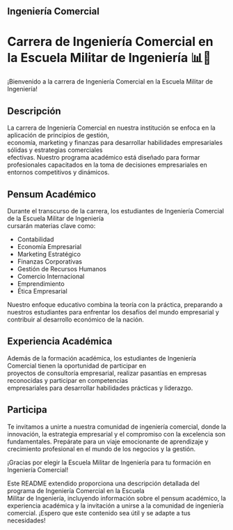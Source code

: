 ## Ingeniería Comercial                                                                                             

# Carrera de Ingeniería Comercial en la Escuela Militar de Ingeniería 📊💼                                        

¡Bienvenido a la carrera de Ingeniería Comercial en la Escuela Militar de Ingeniería!                             

## Descripción                                                                                                    

La carrera de Ingeniería Comercial en nuestra institución se enfoca en la aplicación de principios de gestión,    
   economía, marketing y finanzas para desarrollar habilidades empresariales sólidas y estrategias comerciales         
   efectivas. Nuestro programa académico está diseñado para formar profesionales capacitados en la toma de decisiones
   empresariales en entornos competitivos y dinámicos.                                                                 

## Pensum Académico                                                                                               

   Durante el transcurso de la carrera, los estudiantes de Ingeniería Comercial de la Escuela Militar de Ingeniería  
   cursarán materias clave como:                                                                                       

   - Contabilidad                                                                                                    
   - Economía Empresarial                                                                                            
   - Marketing Estratégico                                                                                           
   - Finanzas Corporativas                                                                                           
   - Gestión de Recursos Humanos                                                                                     
   - Comercio Internacional                                                                                          
   - Emprendimiento                                                                                                  
   - Ética Empresarial                                                                                               

   Nuestro enfoque educativo combina la teoría con la práctica, preparando a nuestros estudiantes para enfrentar los 
   desafíos del mundo empresarial y contribuir al desarrollo económico de la nación.                                   

## Experiencia Académica                                                                                          

   Además de la formación académica, los estudiantes de Ingeniería Comercial tienen la oportunidad de participar en  
   proyectos de consultoría empresarial, realizar pasantías en empresas reconocidas y participar en competencias       
   empresariales para desarrollar habilidades prácticas y liderazgo.                                                   

## Participa                                                                                                      

   Te invitamos a unirte a nuestra comunidad de ingeniería comercial, donde la innovación, la estrategia empresarial 
   y el compromiso con la excelencia son fundamentales. Prepárate para un viaje emocionante de aprendizaje y           
   crecimiento profesional en el mundo de los negocios y la gestión.                                                   

   ¡Gracias por elegir la Escuela Militar de Ingeniería para tu formación en Ingeniería Comercial!                   

   Este README extendido proporciona una descripción detallada del programa de Ingeniería Comercial en la Escuela      
   Militar de Ingeniería, incluyendo información sobre el pensum académico, la experiencia académica y la invitación a 
   unirse a la comunidad de ingeniería comercial. ¡Espero que este contenido sea útil y se adapte a tus necesidades!
